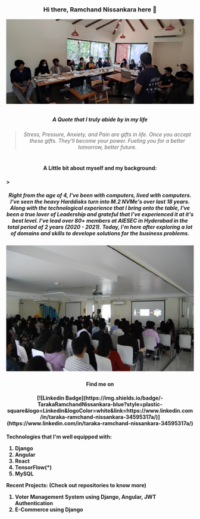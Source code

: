 <h3 align="center">Hi there, Ramchand Nissankara here 👋</h3>

<img src="https://github.com/nitroZai/nitroData/blob/main/IMG_20210307_134733.jpg">


## <h5 align="center">A Quote that I truly abide by in my life</h5>
> <h6 align="center"> Stress, Pressure, Anxiety, and Pain are gifts in life. Once you accept these gifts. They'll become your power. Fueling you for a better tomorrow, better future. </h6>

#

<h4 align="center">A Little bit about myself and my background:<h4>
> <h5 align="center"> Right from the age of 4, I've been with computers, lived with computers. I've seen the heavy Harddisks turn into M.2 NVMe's over last 18 years. Along with the technological experience that I bring onto the table, I've been a true lover of Leadership and grateful that I've experienced it at it's best level. I've lead over 80+ members at AIESEC in Hyderabad in the total period of 2 years (2020 - 2021). Today, I'm here after exploring a lot of domains and skills to develope solutions for the business problems.<h5>

  
<img src="https://github.com/nitroZai/nitroData/blob/main/DSC_9184.JPG">



<h4 align="center">Find me on</h4>

<h4 align="center">[![Linkedin Badge](https://img.shields.io/badge/-TarakaRamchandNissankara-blue?style=plastic-square&logo=Linkedin&logoColor=white&link=https://www.linkedin.com/in/taraka-ramchand-nissankara-34595317a/)](https://www.linkedin.com/in/taraka-ramchand-nissankara-34595317a/)<h4>

Technologies that I'm well equipped with:
1. Django
2. Angular
3. React
4. TensorFlow(*)
5. MySQL

Recent Projects: (Check out repositories to know more)
1. Voter Management System using Django, Angular, JWT Authentication
2. E-Commerce using Django
